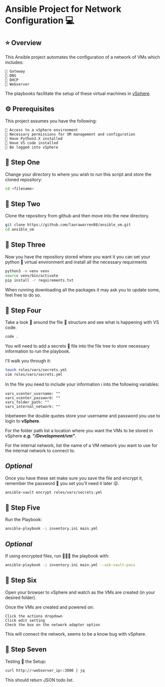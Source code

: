 # **Ansible Project for Network Configuration** 💻

## ⭐️ Overview
This Ansible project automates the configuration of a network of VMs which includes:
```
🔹 Gateway
🔹 DNS
🔹 DHCP
🔹 Webserver
```
The playbooks facilitate the setup of these virtual machines in [vSphere](https://vcenter.easlab.co.uk).

## ⚙️ Prerequisites 
This project assumes you have the following: 
```
🔸 Access to a vSphere environment
🔸 Necessary permissions for VM management and configuration
🔸 Have Python3.X installed
🔸 Have VS code installed
🔸 Be logged into vSphere
```

## 🐾 Step One
Change your directory to where you wish to run this script and store the cloned repository:
```bash
cd <filename>
```

## 🐾 Step Two
Clone the repository from github and then move into the new directory.
```bash
git clone https://github.com/laurawarren88/ansible_vm.git
cd ansible_vm
```

## 🐾 Step Three 
Now you have the repository stored where you want it you can set your python 🐍 virtual environment and install all the necessary requirments
```bash
python3 -m venv venv
source venv/bin/activate
pip install -r requirements.txt
```
When running downloading all the packages it may ask you to update some, feel free to do so. 

## 🐾 Step Four 
Take a look 👀 around the file 📂 structure and see what is happening with VS code. 
```bash
code .
```

You will need to add a secrets 🤫 file into the file tree to store necessary information to run the playbook. 

I'll walk you through it:
```bash
touch roles/vars/secrets.yml
vim roles/vars/secrets.yml
```

In the file you need to include your information ℹ️ into the following variables:
```
vars_vcenter_username: ""
vars_vcenter_password: ""
vars_folder_path: ""
vars_internal_network: ""
```

Inbetween the double quotes store your username and password you use to login to **vSphere**. 

For the folder path list a location where you want the VMs to be stored in vSphere ***e.g. "/Development/vm"***.

For the internal network, list the name of a VM network you want to use for the internal network to connect to. 

## ***Optional***
Once you have these set make sure you save the file and encrypt it, remember the password 🔐 you set you'll need it later 😜. 
```bash
ansible-vault encrypt roles/vars/secrets.yml
```

## 🐾 Step Five
Run the Playbook: 
```bash
ansible-playbook -i inventory.ini main.yml
```

## ***Optional***
If using encrypted files, run 🏃🏼‍♀️ the playbook with: 
```bash
ansible-playbook -i inventory.ini main.yml --ask-vault-pass
```

## 🐾 Step Six
Open your browser to vSphere and watch as the VMs are created (in your desired folder). 

Once the VMs are created and powered on:
```
Click the actions dropdown
Click edit setting
Check the box on the network adapter option
```
This will connect the network, seems to be a know bug with vSphere. 

## 🐾 Step Seven
Testing 💯 the Setup:
```bash
curl http://<webserver_ip>:3000 | jq
```
This should return JSON todo list. 